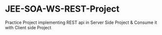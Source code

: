 # JEE-SOA-WS-REST-Project
Practice Project implementing REST api in Server Side Project &amp; Consume it with Client side Project
